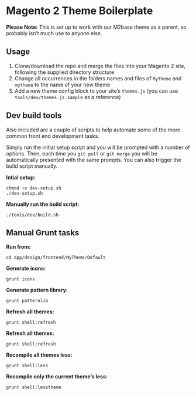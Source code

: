# Magento 2 Theme Boilerplate

**Please Note:** This is set up to work with our M2base theme as a parent, so probably isn&#8217;t much use to anyone else.

## Usage

1. Clone/download the repo and merge the files into your Magento 2 site, following the supplied directory structure
2. Change all occurrences in the folders names and files of `MyTheme` and `mytheme` to the name of your new theme
3. Add a new theme config block to your site&#8217;s `themes.js` (you can use `tools/dev/themes.js.sample` as a reference)

## Dev build tools

Also included are a couple of scripts to help automate some of the more common front end development tasks.

Simply run the initial setup script and you will be prompted with a number of options. Then, each time you `git pull` or `git merge` you will be automatically presented with the same prompts. You can also trigger the build script manually.

**Intial setup:**
```
chmod +x dev-setup.sh
./dev-setup.sh
```

**Manually run the build script:**
```
./tools/dev/build.sh
```

## Manual Grunt tasks

**Run from:**
```
cd app/design/frontend/MyTheme/Default
```

**Generate icons:**
```
grunt icons
```

**Generate pattern library:**
```
grunt patternlib
```

**Refresh all themes:**
```
grunt shell:refresh
```

**Refresh all themes:**
```
grunt shell:refresh
```

**Recompile all themes less:**
```
grunt shell:less
```

**Recompile only the current theme&#8217;s less:**
```
grunt shell:lesstheme
```
